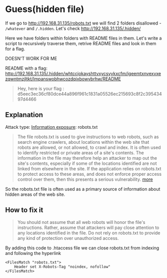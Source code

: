 # Guess(hidden file)

If we go to <http://192.168.31.135/robots.txt> we will find 2 folders disallowed - `/whatever` and `/.hidden`.
Let's check <http://192.168.31.135/.hidden/>

Here we have folders within folders with README files in them. Let's write a script to recursively traverse them, retrive README files and look in them for a flag.

DOESN'T WORK FOR ME

README with a flag: 
<http://192.168.31.135/.hidden/whtccjokayshttvxycsvykxcfm/igeemtxnvexvxezqwntmzjltkt/lmpanswobhwcozdqixbowvbrhw/README>

> Hey, here is your flag : d5eec3ec36cf80dce44a896f961c1831a05526ec215693c8f2c39543497d4466

## Explanation

Attack type: [Information exposure](https://cwe.mitre.org/data/definitions/200.html): robots.txt

> The file robots.txt is used to give instructions to web robots, such as search engine crawlers, about locations within the web site that robots are allowed, or not allowed, to crawl and index. It is often used to identify restricted or private areas of a site's contents. The information in the file may therefore help an attacker to map out the site's contents, especially if some of the locations identified are not linked from elsewhere in the site. If the application relies on robots.txt to protect access to these areas, and does not enforce proper access control over them, then this presents a serious vulnerability. [more](https://portswigger.net/kb/issues/00600600_robots-txt-file)

So the robots.txt file is often used as a primary source of information about hidden areas of the web site.

## How to fix it

>  You should not assume that all web robots will honor the file's instructions. Rather, assume that attackers will pay close attention to any locations identified in the file. Do not rely on robots.txt to provide any kind of protection over unauthorized access.

By adding this code to .htaccess file we can close robots.txt from indexing and following the hyperlink
```
<FilesMatch "robots.txt">
	Header set X-Robots-Tag "noindex, nofollow"
</FilesMatch>
```